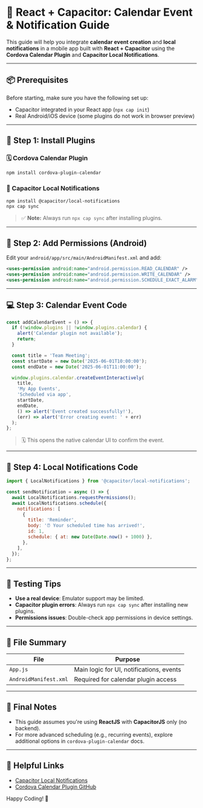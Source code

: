 # 📆 React + Capacitor: Calendar Event & Notification Guide

This guide will help you integrate **calendar event creation** and **local notifications** in a mobile app built with **React + Capacitor** using the **Cordova Calendar Plugin** and **Capacitor Local Notifications**.

---

## 📦 Prerequisites

Before starting, make sure you have the following set up:

- Capacitor integrated in your React app (`npx cap init`)
- Real Android/iOS device (some plugins do not work in browser preview)

---

## 🔌 Step 1: Install Plugins

### 🗓 Cordova Calendar Plugin
```bash
npm install cordova-plugin-calendar
```

### 🔔 Capacitor Local Notifications
```bash
npm install @capacitor/local-notifications
npx cap sync
```

> ✅ **Note:** Always run `npx cap sync` after installing plugins.

---

## 🔧 Step 2: Add Permissions (Android)

Edit your `android/app/src/main/AndroidManifest.xml` and add:

```xml
<uses-permission android:name="android.permission.READ_CALENDAR" />
<uses-permission android:name="android.permission.WRITE_CALENDAR" />
<uses-permission android:name="android.permission.SCHEDULE_EXACT_ALARM" />
```

---

## 💻 Step 3: Calendar Event Code

```js
const addCalendarEvent = () => {
  if (!window.plugins || !window.plugins.calendar) {
    alert('Calendar plugin not available');
    return;
  }

  const title = 'Team Meeting';
  const startDate = new Date('2025-06-01T10:00:00');
  const endDate = new Date('2025-06-01T11:00:00');

  window.plugins.calendar.createEventInteractively(
    title,
    'My App Events',
    'Scheduled via app',
    startDate,
    endDate,
    () => alert('Event created successfully!'),
    (err) => alert('Error creating event: ' + err)
  );
};
```

> 🗓 This opens the native calendar UI to confirm the event.

---

## 🔔 Step 4: Local Notifications Code

```js
import { LocalNotifications } from '@capacitor/local-notifications';

const sendNotification = async () => {
  await LocalNotifications.requestPermissions();
  await LocalNotifications.schedule({
    notifications: [
      {
        title: 'Reminder',
        body: '⏰ Your scheduled time has arrived!',
        id: 1,
        schedule: { at: new Date(Date.now() + 1000) },
      },
    ],
  });
};
```

---

## 🧪 Testing Tips

- **Use a real device**: Emulator support may be limited.
- **Capacitor plugin errors**: Always run `npx cap sync` after installing new plugins.
- **Permissions issues**: Double-check app permissions in device settings.

---

## 📁 File Summary

| File            | Purpose                                  |
|-----------------|-------------------------------------------|
| `App.js`        | Main logic for UI, notifications, events |
| `AndroidManifest.xml` | Required for calendar plugin access |

---

## 📌 Final Notes

- This guide assumes you're using **ReactJS** with **CapacitorJS** only (no backend).
- For more advanced scheduling (e.g., recurring events), explore additional options in `cordova-plugin-calendar` docs.

---

## 🧠 Helpful Links

- [Capacitor Local Notifications](https://capacitorjs.com/docs/apis/local-notifications)
- [Cordova Calendar Plugin GitHub](https://github.com/EddyVerbruggen/Calendar-PhoneGap-Plugin)

Happy Coding! 🎉
